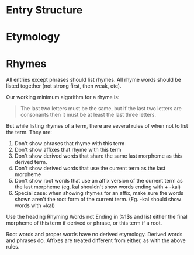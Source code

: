 # Entry Structure


# Etymology



# Rhymes

All entries except phrases should list rhymes. All rhyme words should be listed together (not strong first, then weak, etc).

Our working minimum algorithm for a rhyme is:

> The last two letters must be the same, but if the last two letters are consonants then it must be at least the last three letters.

But while listing rhymes of a term, there are several rules of when not to list the term. They are:

1. Don't show phrases that rhyme with this term
2. Don't show affixes that rhyme with this term
3. Don't show derived words that share the same last morpheme as this derived term.
4. Don't show derived words that use the current term as the last morpheme
5. Don't show root words that use an affix version of the current term as the last morpheme (eg. kal shouldn't show words ending with + -kal)
6. Special case: when showing rhymes for an affix, make sure the words shown aren't the root form of the current term. (Eg. -kal should show words with +kal)

Use the heading Rhyming Words not Ending in %1$s and list either the final morpheme of this term if derived or phrase, or this term if a root.

Root words and proper words have no derived etymology. Derived words and phrases do. Affixes are treated different from either, as with the above rules.
